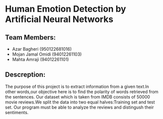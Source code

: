 # Human Emotion Detection by Artificial Neural Networks

## Team Members:
- Azar Bagheri (950122681016)
- Mojan Jamal Omidi (94012261103)
- Mahta Amraji (94012261101)

## Descreption:
The purpose of this project is to extract information from a given text.In other words,our objective here is to find the polarity of words retrieved from the sentences.
Our dataset which is taken from IMDB consists of 50000 movie reviews.We split the data into two equal halves:Training set and test set.
Our program must be able to analyze the reviews and distingush their sentiments.
